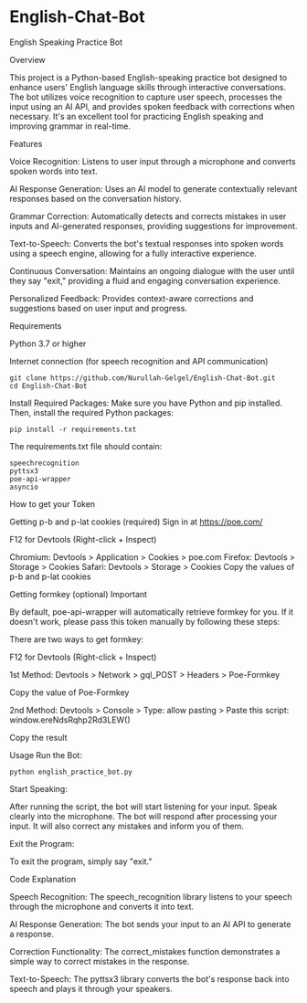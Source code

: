 # English-Chat-Bot
English Speaking Practice Bot

Overview

This project is a Python-based English-speaking practice bot designed to enhance users' English language skills through interactive conversations. The bot utilizes voice recognition to capture user speech, processes the input using an AI API, and provides spoken feedback with corrections when necessary. It's an excellent tool for practicing English speaking and improving grammar in real-time.

Features

Voice Recognition: Listens to user input through a microphone and converts spoken words into text.

AI Response Generation: Uses an AI model to generate contextually relevant responses based on the conversation history.

Grammar Correction: Automatically detects and corrects mistakes in user inputs and AI-generated responses, providing suggestions for improvement.

Text-to-Speech: Converts the bot's textual responses into spoken words using a speech engine, allowing for a fully interactive experience.

Continuous Conversation: Maintains an ongoing dialogue with the user until they say "exit," providing a fluid and engaging conversation experience.

Personalized Feedback: Provides context-aware corrections and suggestions based on user input and progress.

Requirements

Python 3.7 or higher

Internet connection (for speech recognition and API communication)


```
git clone https://github.com/Nurullah-Gelgel/English-Chat-Bot.git
cd English-Chat-Bot
```

Install Required Packages:
Make sure you have Python and pip installed. Then, install the required Python packages:
```
pip install -r requirements.txt
```

The requirements.txt file should contain:
```
speechrecognition
pyttsx3
poe-api-wrapper
asyncio
```

How to get your Token

Getting p-b and p-lat cookies (required)
Sign in at https://poe.com/

F12 for Devtools (Right-click + Inspect)

Chromium: Devtools > Application > Cookies > poe.com
Firefox: Devtools > Storage > Cookies
Safari: Devtools > Storage > Cookies
Copy the values of p-b and p-lat cookies

Getting formkey (optional)
Important

By default, poe-api-wrapper will automatically retrieve formkey for you. If it doesn't work, please pass this token manually by following these steps:

There are two ways to get formkey:

F12 for Devtools (Right-click + Inspect)

1st Method: Devtools > Network > gql_POST > Headers > Poe-Formkey

Copy the value of Poe-Formkey

2nd Method: Devtools > Console > Type: allow pasting > Paste this script: window.ereNdsRqhp2Rd3LEW()

Copy the result

Usage
Run the Bot:
```
python english_practice_bot.py
```
Start Speaking:

After running the script, the bot will start listening for your input.
Speak clearly into the microphone.
The bot will respond after processing your input. It will also correct any mistakes and inform you of them.

Exit the Program:

To exit the program, simply say "exit."

Code Explanation

Speech Recognition: The speech_recognition library listens to your speech through the microphone and converts it into text.

AI Response Generation: The bot sends your input to an AI API to generate a response.

Correction Functionality: The correct_mistakes function demonstrates a simple way to correct mistakes in the response.

Text-to-Speech: The pyttsx3 library converts the bot's response back into speech and plays it through your speakers.